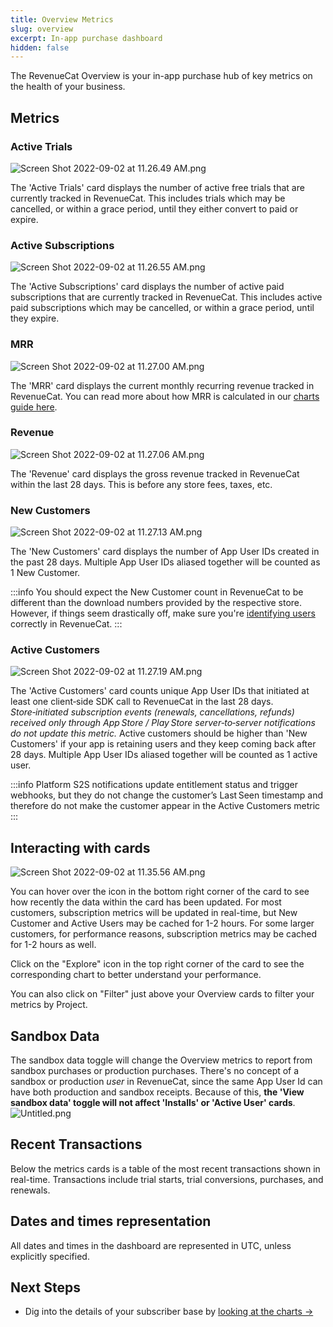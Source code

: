 ```yaml
---
title: Overview Metrics
slug: overview
excerpt: In-app purchase dashboard
hidden: false
---
```


The RevenueCat Overview is your in-app purchase hub of key metrics on the health of your business.

## Metrics

### Active Trials

![](/images/dc19304-Screen_Shot_2022-09-02_at_11.26.49_AM_6bf1457a83d44e44752bc7327b25fe5d.png "Screen Shot 2022-09-02 at 11.26.49 AM.png")

The 'Active Trials' card displays the number of active free trials that are currently tracked in RevenueCat. This includes trials which may be cancelled, or within a grace period, until they either convert to paid or expire.

### Active Subscriptions

![](/images/6bfe4ac-Screen_Shot_2022-09-02_at_11.26.55_AM_525a5c532920baea0dc9bc3dbcbafb3a.png "Screen Shot 2022-09-02 at 11.26.55 AM.png")

The 'Active Subscriptions' card displays the number of active paid subscriptions that are currently tracked in RevenueCat. This includes active paid subscriptions which may be cancelled, or within a grace period, until they expire.

### MRR

![](/images/6fef8bd-Screen_Shot_2022-09-02_at_11.27.00_AM_5401bc799d7430b00aa421c42d0f92d8.png "Screen Shot 2022-09-02 at 11.27.00 AM.png")

The 'MRR' card displays the current monthly recurring revenue tracked in RevenueCat. You can read more about how MRR is calculated in our [charts guide here](/dashboard-and-metrics/charts/monthly-recurring-revenue-mrr-chart).

### Revenue

![](/images/06b3330-Screen_Shot_2022-09-02_at_11.27.06_AM_03685f17ef1b21cf9728d3609c372c95.png "Screen Shot 2022-09-02 at 11.27.06 AM.png")

The 'Revenue' card displays the gross revenue tracked in RevenueCat within the last 28 days. This is before any store fees, taxes, etc.

### New Customers

![](/images/5373eb6-Screen_Shot_2022-09-02_at_11.27.13_AM_a972a6c07fcc4cc85a407a573715491b.png "Screen Shot 2022-09-02 at 11.27.13 AM.png")

The 'New Customers' card displays the number of App User IDs created in the past 28 days. Multiple App User IDs aliased together will be counted as 1 New Customer.

:::info
You should expect the New Customer count in RevenueCat to be different than the download numbers provided by the respective store. However, if things seem drastically off, make sure you're [identifying users](/customers/user-ids) correctly in RevenueCat.
:::

### Active Customers

![](/images/adc3dbb-Screen_Shot_2022-09-02_at_11.27.19_AM_56f6958cc4d5a66fbfb78db317af99af.png "Screen Shot 2022-09-02 at 11.27.19 AM.png")

The 'Active Customers' card counts unique App User IDs that initiated at least one client‑side SDK call to RevenueCat in the last 28 days. *Store‑initiated subscription events (renewals, cancellations, refunds) received only through App Store / Play Store server‑to‑server notifications do not update this metric.* Active customers should be higher than 'New Customers' if your app is retaining users and they keep coming back after 28 days. Multiple App User IDs aliased together will be counted as 1 active user.

:::info
Platform S2S notifications update entitlement status and trigger webhooks, but they do not change the customer’s Last Seen timestamp and therefore do not make the customer appear in the Active Customers metric
:::

## Interacting with cards

![](/images/413de45-Screen_Shot_2022-09-02_at_11.35.56_AM_73b115e618bada7857555a79623def48.png "Screen Shot 2022-09-02 at 11.35.56 AM.png")

You can hover over the icon in the bottom right corner of the card to see how recently the data within the card has been updated. For most customers, subscription metrics will be updated in real-time, but New Customer and Active Users may be cached for 1-2 hours. For some larger customers, for performance reasons, subscription metrics may be cached for 1-2 hours as well.

Click on the "Explore" icon in the top right corner of the card to see the corresponding chart to better understand your performance.

You can also click on "Filter" just above your Overview cards to filter your metrics by Project.

## Sandbox Data

The sandbox data toggle will change the Overview metrics to report from sandbox purchases or production purchases. There's no concept of a sandbox or production _user_ in RevenueCat, since the same App User Id can have both production and sandbox receipts. Because of this, **the 'View sandbox data' toggle will not affect 'Installs' or 'Active User' cards**.
![](/images/7efaa56-Untitled_33bd2623085b6b0819921280852fd64f.png "Untitled.png")

## Recent Transactions

Below the metrics cards is a table of the most recent transactions shown in real-time. Transactions include trial starts, trial conversions, purchases, and renewals.

## Dates and times representation

All dates and times in the dashboard are represented in UTC, unless explicitly specified.

## Next Steps

- Dig into the details of your subscriber base by [looking at the charts →](/dashboard-and-metrics/charts)
